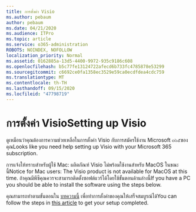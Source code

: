 ```yaml
---
title: การตั้งค่า Visio
ms.author: pebaum
author: pebaum
ms.date: 04/21/2020
ms.audience: ITPro
ms.topic: article
ms.service: o365-administration
ROBOTS: NOINDEX, NOFOLLOW
localization_priority: Normal
ms.assetid: 0162885a-13d5-4400-9972-935c9186c608
ms.openlocfilehash: b5c77fe13124722afecd6b733fc4785878e53299
ms.sourcegitcommit: c6692ce0fa1358ec3529e59ca0ecdfdea4cdc759
ms.translationtype: MT
ms.contentlocale: th-TH
ms.lasthandoff: 09/15/2020
ms.locfileid: "47798719"
---
```

# <a name="setting-up-visio"></a><span data-ttu-id="985b5-102">การตั้งค่า Visio</span><span class="sxs-lookup"><span data-stu-id="985b5-102">Setting up Visio</span></span>

<span data-ttu-id="985b5-103">ดูเหมือนว่าคุณต้องการความช่วยเหลือในการตั้งค่า Visio กับการสมัครใช้งาน Microsoft ๓๖๕ของคุณ</span><span class="sxs-lookup"><span data-stu-id="985b5-103">Looks like you need help setting up Visio with your Microsoft 365 subscription.</span></span>
  
<span data-ttu-id="985b5-104">การแจ้งให้ทราบสำหรับผู้ใช้ Mac: ผลิตภัณฑ์ Visio ไม่พร้อมใช้งานสำหรับ MacOS ในขณะนี้</span><span class="sxs-lookup"><span data-stu-id="985b5-104">Notice for Mac users: The Visio product is not available for MacOS at this time.</span></span> <span data-ttu-id="985b5-105">ถ้าคุณมีพีซีคุณควรจะสามารถติดตั้งซอฟต์แวร์ได้โดยใช้ขั้นตอนด้านล่างนี้</span><span class="sxs-lookup"><span data-stu-id="985b5-105">If you have a PC you should be able to install the software using the steps below.</span></span>
  
<span data-ttu-id="985b5-106">คุณสามารถทำตามขั้นตอนใน [บทความนี้](https://support.office.com/article/f98f21e3-aa02-4827-9167-ddab5b025710.aspx) เพื่อทำการตั้งค่าของคุณให้เสร็จสมบูรณ์ได้</span><span class="sxs-lookup"><span data-stu-id="985b5-106">You can follow the steps in [this article](https://support.office.com/article/f98f21e3-aa02-4827-9167-ddab5b025710.aspx) to get your setup completed.</span></span> 
  

